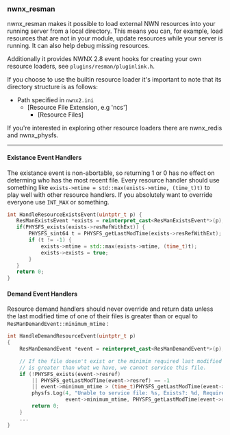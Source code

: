 ### nwnx_resman

nwnx_resman makes it possible to load external NWN resources into your running
server from a local directory.  This means you can, for example, load resources
that are not in your module, update resources while your server is running.  It can also help debug missing resources.

Additionally it provides NWNX 2.8 event hooks for creating your own resource loaders, see `plugins/resman/pluginlink.h`.

If you choose to use the builtin resource loader it's important to note that its directory structure is as follows:
* Path specified in `nwnx2.ini`
  * [Resource File Extension, e.g 'ncs']
    * [Resource Files]

If you're interested in exploring other resource loaders there are nwnx_redis and nwnx_physfs.

----

#### Existance Event Handlers
The existance event is non-abortable, so returning 1 or 0 has no effect on determing who has the most recent file.  Every resource handler should use something like `exists->mtime = std::max(exists->mtime, (time_t)t)` to play well with other resource handlers.  If you absolutely want to override everyone use `INT_MAX` or something.

 ```c++
 int HandleResourceExistsEvent(uintptr_t p) {
    ResManExistsEvent *exists = reinterpret_cast<ResManExistsEvent*>(p);
    if(PHYSFS_exists(exists->resRefWithExt)) {
        PHYSFS_sint64 t = PHYSFS_getLastModTime(exists->resRefWithExt);
        if (t != -1) {
            exists->mtime = std::max(exists->mtime, (time_t)t);
            exists->exists = true;
        }
    }
    return 0;
}
```

#### Demand Event Handlers
Resource demand handlers should never override and return data unless the last modified time of one of their files is greater than or equal to `ResManDemandEvent::minimum_mtime` :

```c++
int HandleDemandResourceEvent(uintptr_t p)
{
    ResManDemandEvent *event = reinterpret_cast<ResManDemandEvent*>(p);

    // If the file doesn't exist or the minimim required last modified time
    // is greater than what we have, we cannot service this file.
    if (!PHYSFS_exists(event->resref)
        || PHYSFS_getLastModTime(event->resref) == -1
        || event->minimum_mtime > (time_t)PHYSFS_getLastModTime(event->resref)) {
        physfs.Log(4, "Unable to service file: %s, Exists?: %d, Required mtime: %d, Our mtime: %d\n", event->resref, PHYSFS_exists(event->resref),
                   event->minimum_mtime, PHYSFS_getLastModTime(event->resref));
        return 0;
    }
    ...
}
```